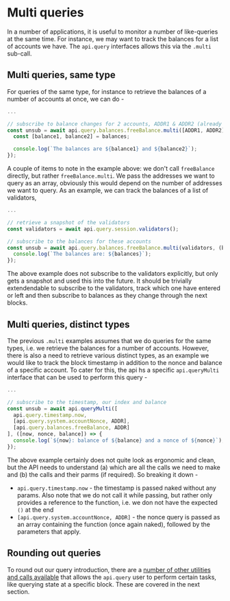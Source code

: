 # Multi queries

In a number of applications, it is useful to monitor a number of like-queries at the same time. For instance, we may want to track the balances for a list of accounts we have. The `api.query` interfaces allows this via the `.multi` sub-call.

## Multi queries, same type

For queries of the same type, for instance to retrieve the balances of a number of accounts at once, we can do -

```js
...

// subscribe to balance changes for 2 accounts, ADDR1 & ADDR2 (already defined)
const unsub = await api.query.balances.freeBalance.multi([ADDR1, ADDR2], (balances) => {
  const [balance1, balance2] = balances;

  console.log(`The balances are ${balance1} and ${balance2}`);
});
```

A couple of items to note in the example above: we don't call `freeBalance` directly, but rather `freeBalance.multi`. We pass the addresses we want to query as an array, obviously this would depend on the number of addresses we want to query. As an example, we can track the balances of a list of validators,

```js
...

// retrieve a snapshot of the validators
const validators = await api.query.session.validators();

// subscribe to the balances for these accounts
const unsub = await api.query.balances.freeBalance.multi(validators, (balances) => {
  console.log(`The balances are: ${balances}`);
});
```

The above example does not subscribe to the validators explicitly, but only gets a snapshot and used this into the future. It should be trivially extendendable to  subscribe to the validators, track which one have entered or left and then subscribe to balances as they change through the next blocks.

## Multi queries, distinct types

The previous `.multi` examples assumes that we do queries for the same types, i.e. we retrieve the balances for a number of accounts. However, there is also a need to retrieve various distinct types, as an example we would like to track the block timestamp in addition to the nonce and balance of a specific account. To cater for this, the api hs a specific `api.queryMulti` interface that can be used to perform this query -

```js
...

// subscribe to the timestamp, our index and balance
const unsub = await api.queryMulti([
  api.query.timestamp.now,
  [api.query.system.accountNonce, ADDR],
  [api.query.balances.freeBalance, ADDR]
], ([now, nonce, balance]) => {
  console.log(`${now}: balance of ${balance} and a nonce of ${nonce}`);
});
```

The above example certainly does not quite look as ergonomic and clean, but the API needs to understand (a) which are all the calls we need to make and (b) the calls and their parms (if required). So breaking it down -

- `api.query.timestamp.now` - the timestamp is passed naked without any params. Also note that we do not call it while passing, but rather only provides a reference to the function, i.e. we don not have the expected `()` at the end
- `[api.query.system.accountNonce, ADDR]` - the nonce query is passed as an array containing the function (once again naked), followed by the parameters that apply.

## Rounding out queries

To round out our query introduction, there are a [number of other utilities and calls available](api.query.other.md) that allows the `api.query` user to perform certain tasks, like querying state at a specific block. These are covered in the next section.
